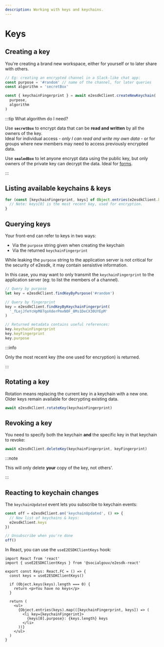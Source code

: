 ```yaml
---
description: Working with keys and keychains.
---
```


# Keys

## Creating a key

You're creating a brand new workspace, either for yourself or to later
share with others.

```ts
// Eg: creating an encrypted channel in a Slack-like chat app:
const purpose = '#random' // name of the channel, for later queries
const algorithm = 'secretBox'

const { keychainFingerprint } = await e2esdkClient.createNewKeychain(
  purpose,
  algorithm
)
```

:::tip What algorithm do I need?

Use **`secretBox`** to encrypt data that can be **read and written** by
all the owners of the key.<br/>
Ideal for individual access - _only I can read
and write my own data_ - or for groups where new members may need to
access previously encrypted data.

Use **`sealedBox`** to let anyone encrypt data using the public key,
but only owners of the private key can decrypt the data. Ideal for [forms](./forms).

:::

## Listing available keychains & keys

```ts
for (const [keychainFingerprint, keys] of Object.entries(e2esdkClient.keys)) {
  // Note: keys[0] is the most recent key, used for encryption.
}
```

## Querying keys

Your front-end can refer to keys in two ways:

- Via the `purpose` string given when creating the keychain
- Via the returned `keychainFingerprint`

While leaking the `purpose` string to the application server is not
critical for the security of e2esdk, it may contain sensistive
information.

In this case, you may want to only transmit the `keychainFingerprint` to
the application server (eg: to list the members of a channel).

```ts
// Query by purpose
let key = e2esdkClient.findKeyByPurpose('#random')

// Query by fingerprint
key = e2esdkClient.findKeyByKeychainFingerprint(
  '_fLejJfeYcHpM87qoXderPmxN0F_8Ms1DeCX30UYEpM'
)

// Returned metadata contains useful references:
key.keychainFingerprint
key.keyFingerprint
key.purpose
```

:::info

Only the most recent key (the one used for encryption) is returned.

:::

## Rotating a key

Rotation means replacing the current key in a keychain with a new one.
Older keys remain available for decrypting existing data.

```ts
await e2esdkClient.rotateKey(keychainFingerprint)
```

## Revoking a key

You need to specify both the keychain **and** the specific key in that
keychain to revoke:

```ts
await e2esdkClient.deleteKey(keychainFingerprint, keyFingerprint)
```

:::note

This will only delete **your** copy of the key, not others'.

:::

## Reacting to keychain changes

The `keychainUpdated` event lets you subscribe to keychain events:

```ts
const off = e2esdkClient.on('keychainUpdated', () => {
  // New list of keychains & keys:
  e2esdkClient.keys
})

// Unsubscribe when you're done
off()
```

In React, you can use the `useE2ESDKClientKeys` hook:

```tsx
import React from 'react'
import { useE2ESDKClientKeys } from '@socialgouv/e2esdk-react'

export const Keys: React.FC = () => {
  const keys = useE2ESDKClientKeys()

  if (Object.keys(keys).length === 0) {
    return <p>You have no keys</p>
  }

  return (
    <ul>
      {Object.entries(keys).map(([keychainFingerprint, keys]) => (
        <li key={keychainFingerint}>
          {keys[0].purpose}: {keys.length} keys
        </li>
      ))}
    </ul>
  )
}
```
